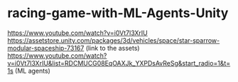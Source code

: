 # racing-game-with-ML-Agents-Unity

https://www.youtube.com/watch?v=i0Vt7l3XrIU
https://assetstore.unity.com/packages/3d/vehicles/space/star-sparrow-modular-spaceship-73167 (link to the assets)
https://www.youtube.com/watch?v=i0Vt7l3XrIU&list=RDCMUCG08EqOAXJk_YXPDsAvReSg&start_radio=1&t=1s (ML agents)
